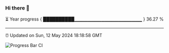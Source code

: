 ### Hi there 👋

⏳ Year progress { ██████████▁▁▁▁▁▁▁▁▁▁▁▁▁▁▁▁▁▁▁▁ } 36.27 %

---

⏰ Updated on Sun, 12 May 2024 18:18:58 GMT

![Progress Bar CI](https://github.com/liununu/liununu/workflows/Progress%20Bar%20CI/badge.svg)
